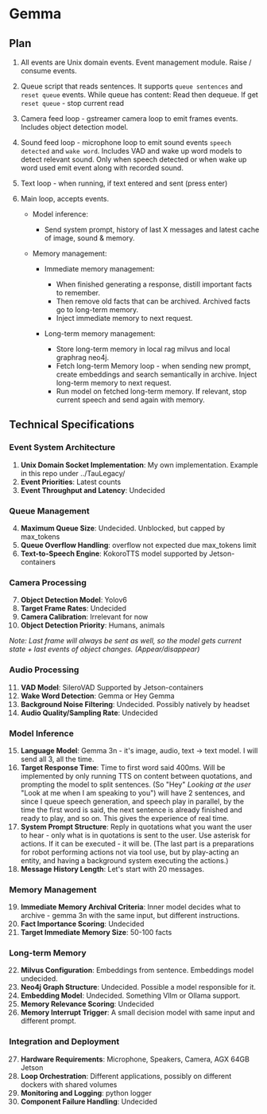 # Gemma

## Plan

1. All events are Unix domain events. Event management module. Raise / consume events.

2. Queue script that reads sentences. It supports `queue sentences` and `reset queue` events. While queue has content:
   Read then dequeue. If get `reset queue` - stop current read

3. Camera feed loop - gstreamer camera loop to emit frames events. Includes object detection model.

4. Sound feed loop - microphone loop to emit sound events `speech detected` and `wake word`. Includes VAD and wake up word models to detect relevant sound. Only when speech detected or when wake up word used emit event along with recorded sound.

5. Text loop - when running, if text entered and sent (press enter) 

6. Main loop, accepts events. 

   - Model inference:
     - Send system prompt, history of last X messages and latest cache of image, sound & memory.

   - Memory management:
     - Immediate memory management:
       - When finished generating a response, distill important facts to remember.
       - Then remove old facts that can be archived. Archived facts go to long-term memory.
       - Inject immediate memory to next request.

     - Long-term memory management:
       - Store long-term memory in local rag milvus and local graphrag neo4j.
       - Fetch long-term Memory loop - when sending new prompt, create embeddings and search semantically in archive. Inject long-term memory to next request.
       - Run model on fetched long-term memory. If relevant, stop current speech and send again with memory.

## Technical Specifications

### Event System Architecture

1. **Unix Domain Socket Implementation**: My own implementation. Example in this repo under ../TauLegacy/
2. **Event Priorities**: Latest counts
3. **Event Throughput and Latency**: Undecided

### Queue Management

4. **Maximum Queue Size**: Undecided. Unblocked, but capped by max_tokens
5. **Queue Overflow Handling**: overflow not expected due max_tokens limit
6. **Text-to-Speech Engine**: KokoroTTS model supported by Jetson-containers

### Camera Processing

7. **Object Detection Model**: Yolov6
8. **Target Frame Rates**: Undecided
9. **Camera Calibration**: Irrelevant for now
10. **Object Detection Priority**: Humans, animals

*Note: Last frame will always be sent as well, so the model gets current state + last events of object changes. (Appear/disappear)*

### Audio Processing

11. **VAD Model**: SileroVAD Supported by Jetson-containers
12. **Wake Word Detection**: Gemma or Hey Gemma
13. **Background Noise Filtering**: Undecided. Possibly natively by headset
14. **Audio Quality/Sampling Rate**: Undecided

### Model Inference

15. **Language Model**: Gemma 3n - it's image, audio, text -> text model. I will send all 3, all the time.
16. **Target Response Time**: Time to first word said 400ms. Will be implemented by only running TTS on content between quotations, and prompting the model to split sentences. (So "Hey" *Looking at the user* "Look at me when I am speaking to you") will have 2 sentences, and since I queue speech generation, and speech play in parallel, by the time the first word is said, the next sentence is already finished and ready to play, and so on. This gives the experience of real time.
17. **System Prompt Structure**: Reply in quotations what you want the user to hear - only what is in quotations is sent to the user. Use asterisk for actions. If it can be executed - it will be. (The last part is a preparations for robot performing actions not via tool use, but by play-acting an entity, and having a background system executing the actions.)
18. **Message History Length**: Let's start with 20 messages.

### Memory Management

19. **Immediate Memory Archival Criteria**: Inner model decides what to archive - gemma 3n with the same input, but different instructions.
20. **Fact Importance Scoring**: Undecided
21. **Target Immediate Memory Size**: 50-100 facts

### Long-term Memory

22. **Milvus Configuration**: Embeddings from sentence. Embeddings model undecided.
23. **Neo4j Graph Structure**: Undecided. Possible a model responsible for it.
24. **Embedding Model**: Undecided. Something Vllm or Ollama support.
25. **Memory Relevance Scoring**: Undecided
26. **Memory Interrupt Trigger**: A small decision model with same input and different prompt.

### Integration and Deployment

27. **Hardware Requirements**: Microphone, Speakers, Camera, AGX 64GB Jetson
28. **Loop Orchestration**: Different applications, possibly on different dockers with shared volumes
29. **Monitoring and Logging**: python logger
30. **Component Failure Handling**: Undecided


